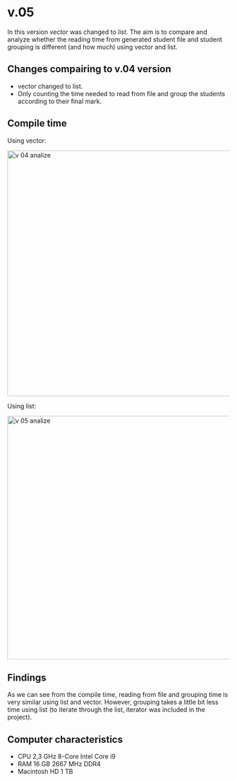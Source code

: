 # v.05
In this version *vector<Studentas>* was changed to *list<Studentas>*. The aim is to compare and analyze whether the reading time from generated student file and student grouping is different (and how much) using vector and list.

## Changes compairing to v.04 version
- vector<Studentas> changed to list<Studentas>.
- Only counting the time needed to read from file and group the students according to their final mark. 

## Compile time
Using vector<Studentas>:
  
<img width="556" alt="v 04 analize" src="https://user-images.githubusercontent.com/76739304/140506406-f4e60e17-2dbe-4694-9550-d310bde6d746.png">

Using list<Studentas>:
  
<img width="551" alt="v 05 analize" src="https://user-images.githubusercontent.com/76739304/140506465-15d08456-33fa-40a7-8f3e-7ed4cd7e7810.png">

## Findings
As we can see from the compile time, reading from file and grouping time is very similar using list and vector. However, grouping takes a little bit less time using list (to iterate through the list<Studentas>, iterator was included in the project).
  
## Computer characteristics
- CPU 2,3 GHz 8-Core Intel Core i9
- RAM 16 GB 2667 MHz DDR4
- Macintosh HD 1 TB
